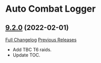# Auto Combat Logger

## [9.2.0](https://github.com/Talryn/AutoCombatLogger/tree/9.2.0) (2022-02-01)
[Full Changelog](https://github.com/Talryn/AutoCombatLogger/compare/9.1.2...9.2.0) [Previous Releases](https://github.com/Talryn/AutoCombatLogger/releases)

- Add TBC T6 raids.  
- Update TOC.  
